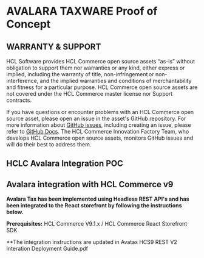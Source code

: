 # AVALARA TAXWARE Proof of Concept

## WARRANTY & SUPPORT 
HCL Software provides HCL Commerce open source assets “as-is” without obligation to support them nor warranties or any kind, either express or implied, including the warranty of title, non-infringement or non-interference, and the implied warranties and conditions of merchantability and fitness for a particular purpose. HCL Commerce open source assets are not covered under the HCL Commerce master license nor Support contracts.

If you have questions or encounter problems with an HCL Commerce open source asset, please open an issue in the asset's GitHub repository. For more information about [GitHub issues](https://docs.github.com/en/issues), including creating an issue, please refer to [GitHub Docs](https://docs.github.com/en). The HCL Commerce Innovation Factory Team, who develops HCL Commerce open source assets, monitors GitHub issues and will do their best to address them. 

## HCLC Avalara Integration POC

## Avalara integration with HCL Commerce v9

**Avalara Tax has been implemented using Headless REST API's and has been integrated to the React storefront by following the instructions below.**

**Prerequisites:** HCL Commerce V9.1.x / HCL Commerce React Storefront SDK

**The integration instructions are updated in Avatax HCS9 REST V2 Interation Deployment Guide.pdf

